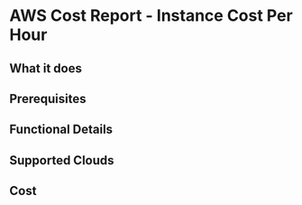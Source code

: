 # AWS Cost Report - Instance Cost Per Hour

## What it does

## Prerequisites

## Functional Details

## Supported Clouds

## Cost
